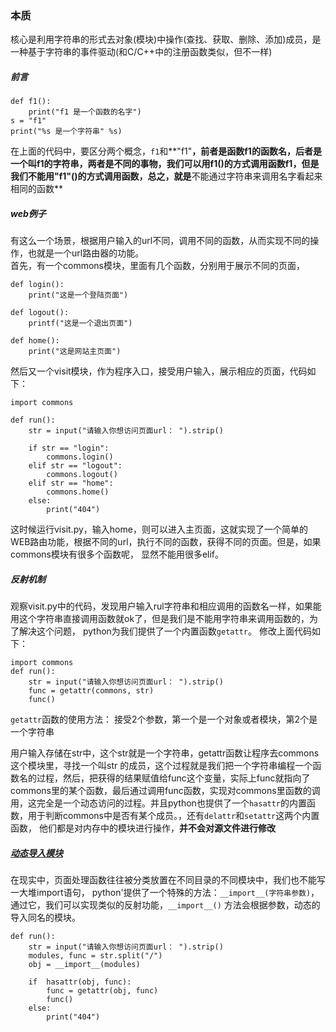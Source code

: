 ###  本质

核心是利用字符串的形式去对象(模块)中操作(查找、获取、删除、添加)成员，是一种基于字符串的事件驱动(和C/C++中的注册函数类似，但不一样)

##### 前言

	def f1():
		print("f1 是一个函数的名字")
	s = "f1"
	print("%s 是一个字符串" %s)

在上面的代码中，要区分两个概念，`f1`和**"f1"**，前者是函数f1的函数名，后者是一个叫f1的字符串，两者是不同的事物，我们可以用f1()的方式调用函数f1，但是我们不能用"f1"()的方式调用函数，总之，就是**不能通过字符串来调用名字看起来相同的函数**

##### web例子
有这么一个场景，根据用户输入的url不同，调用不同的函数，从而实现不同的操作，也就是一个url路由器的功能。   
  首先，有一个commons模块，里面有几个函数，分别用于展示不同的页面，

	def login():
		print("这是一个登陆页面")

	def logout():
		printf("这是一个退出页面")

	def home():
		print("这是网站主页面")

然后又一个visit模块，作为程序入口，接受用户输入，展示相应的页面，代码如下：

	import commons

	def run():
		str = input("请输入你想访问页面url： ").strip()
		
		if str == "login":
			commons.login()
		elif str == "logout":
			commons.logout()
		elif str == "home":
			commons.home()
		else:
			print("404")

这时候运行visit.py，输入home，则可以进入主页面，这就实现了一个简单的WEB路由功能，根据不同的url，执行不同的函数，获得不同的页面。但是，如果commons模块有很多个函数呢， 显然不能用很多elif。

##### 反射机制

观察visit.py中的代码，发现用户输入rul字符串和相应调用的函数名一样，如果能用这个字符串直接调用函数就ok了，但是我们是不能用字符串来调用函数的，为了解决这个问题， python为我们提供了一个内置函数`getattr`。 修改上面代码如下：

	import commons
	def run():
		str = input("请输入你想访问页面url： ").strip()
		func = getattr(commons, str)
		func()
`getattr`函数的使用方法： 接受2个参数，第一个是一个对象或者模块，第2个是一个字符串   

用户输入存储在str中，这个str就是一个字符串，getattr函数让程序去commons这个模块里，寻找一个叫str 的成员，这个过程就是我们把一个字符串编程一个函数名的过程，然后，把获得的结果赋值给func这个变量，实际上func就指向了commons里的某个函数，最后通过调用func函数，实现对commons里函数的调用，这完全是一个动态访问的过程。并且python也提供了一个`hasattr`的内置函数，用于判断commons中是否有某个成员。，还有`delattr`和`setattr`这两个内置函数， 他们都是对内存中的模块进行操作，**并不会对源文件进行修改**


##### [动态导入模块](https://www.jianshu.com/p/53d02cdcfb48)
在现实中，页面处理函数往往被分类放置在不同目录的不同模块中，我们也不能写一大堆import语句， python'提供了一个特殊的方法：`__import__(字符串参数)`，通过它，我们可以实现类似的反射功能，`__import__()` 方法会根据参数，动态的导入同名的模块。  

	def run():
		str = input("请输入你想访问页面url： ").strip()
		modules, func = str.split("/")
		obj = __import__(modules)

		if  hasattr(obj, func):
			func = getattr(obj, func)
			func()
		else:
			print("404")


